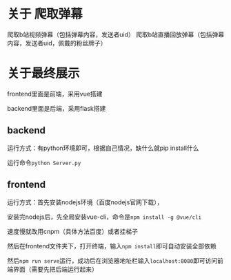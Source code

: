 # 关于 爬取弹幕
爬取b站视频弹幕（包括弹幕内容，发送者uid）
爬取b站直播回放弹幕（包括弹幕内容，发送者uid，佩戴的粉丝牌子）

# 关于最终展示

frontend里面是前端，采用vue搭建

backend里面是后端，采用flask搭建

## backend

运行方式：有python环境即可，根据自己情况，缺什么就pip install什么

运行命令`python Server.py`

## frontend

运行方式：首先安装nodejs环境（百度nodejs官网下载），

安装完nodejs后，先全局安装vue-cli，命令是`npm install -g @vue/cli`

速度慢就改用cnpm（具体方法百度）或者挂梯子

然后在frontend文件夹下，打开终端，输入`npm install`即可自动安装全部依赖

然后`npm run serve`运行，成功后在浏览器地址栏输入`localhost:8080`即可访问前端界面（需要先把后端运行起来）





